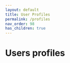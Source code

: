 ```yaml
---
layout: default
title: User Profiles
permalink: /profiles
nav_order: 98
has_children: true
---
```


# Users profiles